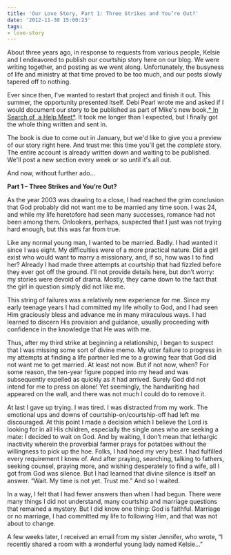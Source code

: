 ```yaml
---
title: 'Our Love Story, Part 1: Three Strikes and You’re Out?'
date: '2012-11-30 15:00:23'
tags:
- love-story
---
```


About three years ago, in response to requests from various people, Kelsie and I endeavored to publish our courtship story here on our blog. We were writing together, and posting as we went along. Unfortunately, the busyness of life and ministry at that time proved to be too much, and our posts slowly tapered off to nothing.

Ever since then, I've wanted to restart that project and finish it out. This summer, the opportunity presented itself. Debi Pearl wrote me and asked if I would document our story to be published as part of Mike's new book,<a href="http://nogreaterjoy.org/shop/in-search-of-a-help-meet-book" target="_blank">* In Search of  a Help Meet*</a>. It took me longer than I expected, but I finally got the whole thing written and sent in.

The book is due to come out in January, but we'd like to give you a preview of our story right here. And trust me: this time you'll get the *complete* story. The entire account is already written down and waiting to be published. We'll post a new section every week or so until it's all out.

And now, without further ado...

<strong>Part 1 – Three Strikes and You’re Out?</strong>

As the year 2003 was drawing to a close, I had reached the grim conclusion that God probably did not want me to be married any time soon. I was 24, and while my life heretofore had seen many successes, romance had not been among them. Onlookers, perhaps, suspected that I just was not trying hard enough, but this was far from true.

Like any normal young man, I wanted to be married. Badly. I had wanted it since I was eight. My difficulties were of a more practical nature. Did a girl exist who would want to marry a missionary, and, if so, how was I to find her? Already I had made three attempts at courtship that had fizzled before they ever got off the ground. I’ll not provide details here, but don’t worry: my stories were devoid of drama. Mostly, they came down to the fact that the girl in question simply did not like me.

This string of failures was a relatively new experience for me. Since my early teenage years I had committed my life wholly to God, and I had seen Him graciously bless and advance me in many miraculous ways. I had learned to discern His provision and guidance, usually proceeding with confidence in the knowledge that He was with me.

Thus, after my third strike at beginning a relationship, I began to suspect that I was missing some sort of divine memo. My utter failure to progress in my attempts at finding a life partner led me to a growing fear that God did not want me to get married. At least not now. But if not now, when? For some reason, the ten-year figure popped into my head and was subsequently expelled as quickly as it had arrived. Surely God did not intend for me to press on alone! Yet seemingly, the handwriting had appeared on the wall, and there was not much I could do to remove it.

At last I gave up trying. I was tired. I was distracted from my work. The emotional ups and downs of courtship-on/courtship-off had left me discouraged. At this point I made a decision which I believe the Lord is looking for in all His children, especially the single ones who are seeking a mate: I decided to wait on God. And by waiting, I don’t mean that lethargic inactivity wherein the proverbial farmer prays for potatoes without the willingness to pick up the hoe. Folks, I had hoed my very best. I had fulfilled every requirement I knew of. And after praying, searching, talking to fathers, seeking counsel, praying more, and wishing desperately to find a wife, all I got from God was silence. But I had learned that divine silence is itself an answer. “Wait. My time is not yet. Trust me.” And so I waited.

In a way, I felt that I had fewer answers than when I had begun. There were many things I did not understand, many courtship and marriage questions that remained a mystery. But I did know one thing: God is faithful. Marriage or no marriage, I had committed my life to following Him, and that was not about to change.

A few weeks later, I received an email from my sister Jennifer, who wrote, “I recently shared a room with a wonderful young lady named Kelsie…”

&nbsp;
